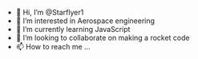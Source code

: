 - 👋 Hi, I’m @Starflyer1
- 👀 I’m interested in  Aerospace engineering
- 🌱 I’m currently learning  JavaScript
- 💞️ I’m looking to collaborate on  making a rocket code
- 📫 How to reach me ...

<!---
Starflyer1/Starflyer1 is a ✨ special ✨ repository because its `README.md` (this file) appears on your GitHub profile.
You can click the Preview link to take a look at your changes.
--->
